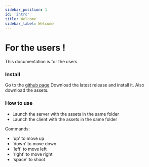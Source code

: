 ```yaml
---
sidebar_position: 1
id: 'intro'
title: Welcome
sidebar_label: Welcome
---
```


# For the users !

This documentation is for the users

### Install

Go to the [github page](https://github.com/444leod/R-Type/)
Download the latest release and install it. Also download the assets.

### How to use


- Launch the server with the assets in the same folder
- Launch the client with the assets in the same folder

Commands:
- 'up' to move up
- 'down' to move down
- 'left' to move left
- 'right' to move right
- 'space' to shoot

